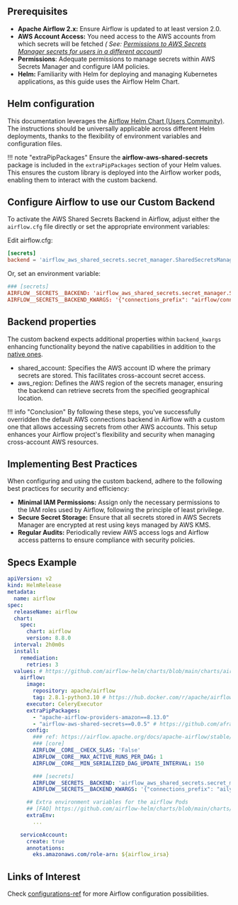 ## Prerequisites

- **Apache Airflow 2.x:** Ensure Airflow is updated to at least version 2.0.
- **AWS Account Access:** You need access to the AWS accounts from which secrets will be fetched
  _(
  See: [Permissions to AWS Secrets Manager secrets for users in a different account](https://docs.aws.amazon.com/secretsmanager/latest/userguide/auth-and-access_examples_cross.html))_
- **Permissions**: Adequate permissions to manage secrets within AWS Secrets Manager and configure IAM policies.
- **Helm:** Familiarity with Helm for deploying and managing Kubernetes applications, as this guide uses the Airflow
  Helm Chart.

## Helm configuration

This documentation leverages the [Airflow Helm Chart (Users Community)](https://airflow-helm.github.io/charts/). The
instructions should be universally applicable across different Helm deployments, thanks to the flexibility of
environment variables and configuration files.

!!! note "extraPipPackages"
    Ensure the **airflow-aws-shared-secrets** package is included in the `extraPipPackages` section of your Helm values.
    This ensures the custom library is deployed into the Airflow worker pods, enabling them to interact with the custom
    backend.

## Configure Airflow to use our Custom Backend

To activate the AWS Shared Secrets Backend in Airflow, adjust either the `airflow.cfg` file directly or set the 
appropriate environment variables:

Edit airflow.cfg:

```toml
[secrets]
backend = 'airflow_aws_shared_secrets.secret_manager.SharedSecretsManagerBackend'
```

Or, set an environment variable:

```toml
### [secrets]
AIRFLOW__SECRETS__BACKEND: 'airflow_aws_shared_secrets.secret_manager.SharedSecretsManagerBackend'
AIRFLOW__SECRETS__BACKEND_KWARGS: '{"connections_prefix": "airflow/connections/", "connections_prefix_shared" : "airflow/connections/shared", "shared_account": "123581321", "aws_region": "eu-central-1"}'
```

## Backend properties

The custom backend expects additional properties within `backend_kwargs` enhancing functionality beyond the native capabilities in addition to
the [native ones](https://airflow.apache.org/docs/apache-airflow-providers-amazon/stable/secrets-backends/aws-secrets-manager.html#aws-secrets-manager-backend).

- shared_account: Specifies the AWS account ID where the primary secrets are stored. This facilitates cross-account secret access.
- aws_region: Defines the AWS region of the secrets manager, ensuring the backend can retrieve secrets from the specified geographical location.

!!! info "Conclusion"
    By following these steps, you've successfully overridden the default AWS connections backend in Airflow with a custom
    one that allows accessing secrets from other AWS accounts.
    This setup enhances your Airflow project's flexibility and security when managing cross-account AWS resources.

## Implementing Best Practices
When configuring and using the custom backend, adhere to the following best practices for security and efficiency:

- **Minimal IAM Permissions:** Assign only the necessary permissions to the IAM roles used by Airflow, following the principle of least privilege.
- **Secure Secret Storage:** Ensure that all secrets stored in AWS Secrets Manager are encrypted at rest using keys managed by AWS KMS.
- **Regular Audits:** Periodically review AWS access logs and Airflow access patterns to ensure compliance with security policies.

## Specs Example

```yaml
apiVersion: v2
kind: HelmRelease
metadata:
  name: airflow
spec:
  releaseName: airflow
  chart:
    spec:
      chart: airflow
      version: 8.8.0
  interval: 2h0m0s
  install:
    remediation:
      retries: 3
  values: # https://github.com/airflow-helm/charts/blob/main/charts/airflow/values.yaml
    airflow:
      image:
        repository: apache/airflow
        tag: 2.8.1-python3.10 # https://hub.docker.com/r/apache/airflow/tags
      executor: CeleryExecutor
      extraPipPackages:
        - "apache-airflow-providers-amazon==8.13.0"
        - "airflow-aws-shared-secrets==0.0.5" # https://github.com/afranzi/airflow-aws-shared-secrets
      config:
        ### ref: https://airflow.apache.org/docs/apache-airflow/stable/configurations-ref.html
        ### [core]
        AIRFLOW__CORE__CHECK_SLAS: 'False'
        AIRFLOW__CORE__MAX_ACTIVE_RUNS_PER_DAG: 1
        AIRFLOW__CORE__MIN_SERIALIZED_DAG_UPDATE_INTERVAL: 150

        ### [secrets]
        AIRFLOW__SECRETS__BACKEND: 'airflow_aws_shared_secrets.secret_manager.SharedSecretsManagerBackend'
        AIRFLOW__SECRETS__BACKEND_KWARGS: '{"connections_prefix": "aily/${tenant_name}/${environment}/airflow", "shared_account": "258781458051", "connections_prefix_shared" : "aily/coreproduct/airflow", "aws_region": "eu-central-1"}'

      ## Extra environment variables for the airflow Pods
      ## [FAQ] https://github.com/airflow-helm/charts/blob/main/charts/airflow/docs/faq/kubernetes/mount-environment-variables.md
      extraEnv:
        ...

    serviceAccount:
      create: true
      annotations:
        eks.amazonaws.com/role-arn: ${airflow_irsa}
```

## Links of Interest

Check [configurations-ref](https://airflow.apache.org/docs/apache-airflow/stable/configurations-ref.html) for more
Airflow configuration possibilities.
